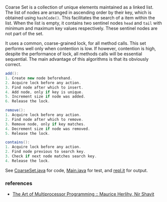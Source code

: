 Coarse Set is a collection of unique elements
maintained as a linked list. The list of nodes
are arranged in ascending order by their key,
which is obtained using `hashCode()`. This
facilitates the search of a item within the
list. When the list is empty, it contains two
sentinel nodes `head` and `tail` with minimum
and maximum key values respectively. These
sentinel nodes are not part of the set.

It uses a common, coarse-grained lock, for all
method calls. This set performs well only when
contention is low. If however, contention is
high, despite the performance of lock, all
methods calls will be essential sequential. The
main advantage of this algorithms is that its
obviously correct.

```java
add():
1. Create new node beforehand.
2. Acquire lock before any action.
3. Find node after which to insert.
4. Add node, only if key is unique.
5. Increment size if node was added.
6. Release the lock.
```

```java
remove():
1. Acquire lock before any action.
2. Find node after which to remove.
3. Remove node, only if key matches.
4. Decrement size if node was removed.
5. Release the lock.
```

```java
contains():
1. Acquire lock before any action.
2. Find node previous to search key.
3. Check if next node matches search key.
4. Release the lock.
```

See [CoarseSet.java] for code, [Main.java] for test, and [repl.it] for output.

[CoarseSet.java]: https://repl.it/@wolfram77/coarse-set#CoarseSet.java
[Main.java]: https://repl.it/@wolfram77/coarse-set#Main.java
[repl.it]: https://coarse-set.wolfram77.repl.run


### references

- [The Art of Multiprocessor Programming :: Maurice Herlihy, Nir Shavit](https://dl.acm.org/doi/book/10.5555/2385452)
